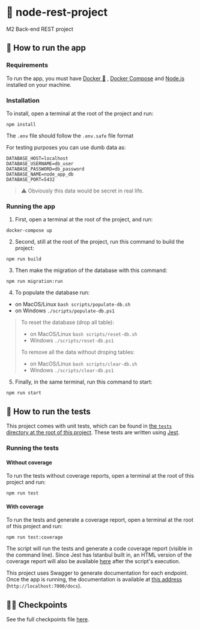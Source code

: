 # 🤖 node-rest-project

M2 Back-end REST project

## 🚀 How to run the app

### Requirements

To run the app, you must have [Docker 🐳](https://docs.docker.com/get-docker/)
, [Docker Compose](https://docs.docker.com/compose/install/) and [Node.js](https://nodejs.org/en/download/) installed on
your machine.

### Installation

To install, open a terminal at the root of the project and run:

```shell
npm install
```

The `.env` file should follow the `.env.safe` file format

For testing purposes you can use dumb data as:

```env
DATABASE_HOST=localhost
DATABASE_USERNAME=db_user
DATABASE_PASSWORD=db_password
DATABASE_NAME=node_app_db
DATABASE_PORT=5432
```

> ⚠️ Obviously this data would be secret in real life.

### Running the app

1. First, open a terminal at the root of the project, and run:

```shell
docker-compose up
```

2. Second, still at the root of the project, run this command to build the project:

```shell
npm run build
```

3. Then make the migration of the database with this command:

```
npm run migration:run
```

4. To populate the database run:

- on MacOS/Linux `bash scripts/populate-db.sh`
- on Windows `./scripts/populate-db.ps1`

> To reset the database (drop all table):
>
> - on MacOS/Linux `bash scripts/reset-db.sh`
> - Windows `./scripts/reset-db.ps1`
>
> To remove all the data without droping tables:
>
> - on MacOS/Linux `bash scripts/clear-db.sh`
> - Windows `./scripts/clear-db.ps1`

5. Finally, in the same terminal, run this command to start:

```shell
npm run start
```

## 🧪 How to run the tests

This project comes with unit tests, which can be found in [the `tests` directory at the root of this project](./tests). These tests are written using [Jest](https://jestjs.io/).

### Running the tests

#### Without coverage

To run the tests without coverage reports, open a terminal at the root of this project and run:

```shell
npm run test
```

#### With coverage

To run the tests and generate a coverage report, open a terminal at the root of this project and run:

```shell
npm run test:coverage
```

The script will run the tests and generate a code coverage report (visible in the command line).
Since Jest has Istanbul built in, an HTML version of the coverage report will also be available [here](./coverage/index.html) after the script's execution.

This project uses Swagger to generate documentation for each endpoint. Once the app is running, the documentation is
available at [this address](http://localhost:7000/docs) (`http://localhost:7000/docs`).

## 👨‍🏫 Checkpoints

See the full checkpoints file [here](./CHECKPOINTS.md).
